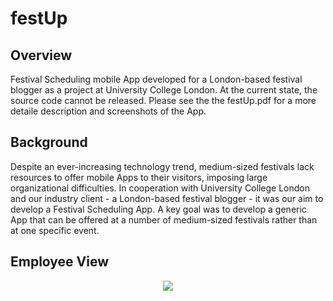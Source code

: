 # festUp

## Overview
Festival Scheduling mobile App developed for a London-based festival blogger as a project at University College London. At the current state, the source code cannot be released. Please see the the festUp.pdf for a more detaile description and screenshots of the App.

## Background
Despite an ever-increasing technology trend, medium-sized festivals lack resources to offer mobile Apps to their visitors, imposing large organizational difficulties. In cooperation with University College London and our industry client - a London-based festival blogger - it was our aim to develop a Festival Scheduling App. A key goal was to develop a generic App that can be offered at a number of medium-sized festivals rather than at one specific event.


## Employee View
<p align="center">
  <img src="https://github.com/FlorianObst/festUp/blob/master/FestUp.pdf"/>
</p>
